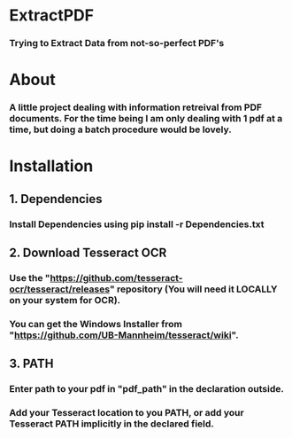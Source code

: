# ExtractPDF
### Trying to Extract Data from not-so-perfect PDF's

# About
### A little project dealing with information retreival from PDF documents. For the time being I am only dealing with 1 pdf at a time, but doing a batch procedure would be lovely. 

# Installation 
## 1. Dependencies
### Install Dependencies using pip install -r Dependencies.txt
## 2. Download Tesseract OCR 
### Use the "https://github.com/tesseract-ocr/tesseract/releases" repository (You will need it LOCALLY on your system for OCR).
### You can get the Windows Installer from "https://github.com/UB-Mannheim/tesseract/wiki".
## 3. PATH
### Enter path to your pdf in "pdf_path" in the declaration outside.
### Add your Tesseract location to you PATH, or add your Tesseract PATH implicitly in the declared field.
